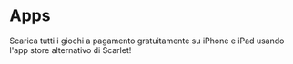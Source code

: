 # Apps
Scarica tutti i giochi a pagamento gratuitamente su iPhone e iPad usando l'app store alternativo di Scarlet!
